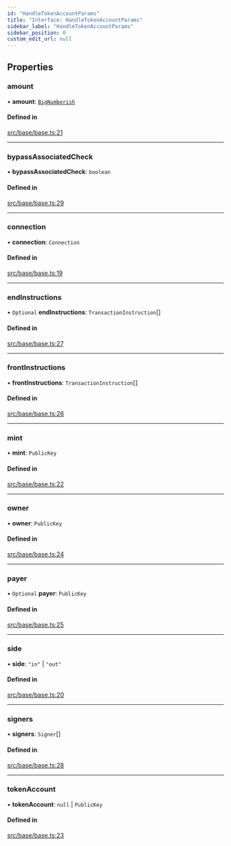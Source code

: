 ```yaml
---
id: "HandleTokenAccountParams"
title: "Interface: HandleTokenAccountParams"
sidebar_label: "HandleTokenAccountParams"
sidebar_position: 0
custom_edit_url: null
---
```


## Properties

### amount

• **amount**: [`BigNumberish`](../modules.md#bignumberish)

#### Defined in

[src/base/base.ts:21](https://github.com/alpha-defi/raydium-sdk/blob/5597113/src/base/base.ts#L21)

___

### bypassAssociatedCheck

• **bypassAssociatedCheck**: `boolean`

#### Defined in

[src/base/base.ts:29](https://github.com/alpha-defi/raydium-sdk/blob/5597113/src/base/base.ts#L29)

___

### connection

• **connection**: `Connection`

#### Defined in

[src/base/base.ts:19](https://github.com/alpha-defi/raydium-sdk/blob/5597113/src/base/base.ts#L19)

___

### endInstructions

• `Optional` **endInstructions**: `TransactionInstruction`[]

#### Defined in

[src/base/base.ts:27](https://github.com/alpha-defi/raydium-sdk/blob/5597113/src/base/base.ts#L27)

___

### frontInstructions

• **frontInstructions**: `TransactionInstruction`[]

#### Defined in

[src/base/base.ts:26](https://github.com/alpha-defi/raydium-sdk/blob/5597113/src/base/base.ts#L26)

___

### mint

• **mint**: `PublicKey`

#### Defined in

[src/base/base.ts:22](https://github.com/alpha-defi/raydium-sdk/blob/5597113/src/base/base.ts#L22)

___

### owner

• **owner**: `PublicKey`

#### Defined in

[src/base/base.ts:24](https://github.com/alpha-defi/raydium-sdk/blob/5597113/src/base/base.ts#L24)

___

### payer

• `Optional` **payer**: `PublicKey`

#### Defined in

[src/base/base.ts:25](https://github.com/alpha-defi/raydium-sdk/blob/5597113/src/base/base.ts#L25)

___

### side

• **side**: ``"in"`` \| ``"out"``

#### Defined in

[src/base/base.ts:20](https://github.com/alpha-defi/raydium-sdk/blob/5597113/src/base/base.ts#L20)

___

### signers

• **signers**: `Signer`[]

#### Defined in

[src/base/base.ts:28](https://github.com/alpha-defi/raydium-sdk/blob/5597113/src/base/base.ts#L28)

___

### tokenAccount

• **tokenAccount**: ``null`` \| `PublicKey`

#### Defined in

[src/base/base.ts:23](https://github.com/alpha-defi/raydium-sdk/blob/5597113/src/base/base.ts#L23)
